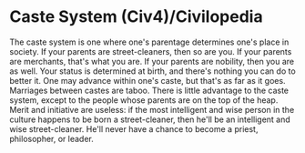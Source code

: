 # Caste System (Civ4)/Civilopedia

The caste system is one where one's parentage determines one's place in society. If your parents are street-cleaners, then so are you. If your parents are merchants, that's what you are. If your parents are nobility, then you are as well. Your status is determined at birth, and there's nothing you can do to better it. One may advance within one's caste, but that's as far as it goes. Marriages between castes are taboo.
There is little advantage to the caste system, except to the people whose parents are on the top of the heap. Merit and initiative are useless: if the most intelligent and wise person in the culture happens to be born a street-cleaner, then he'll be an intelligent and wise street-cleaner. He'll never have a chance to become a priest, philosopher, or leader.